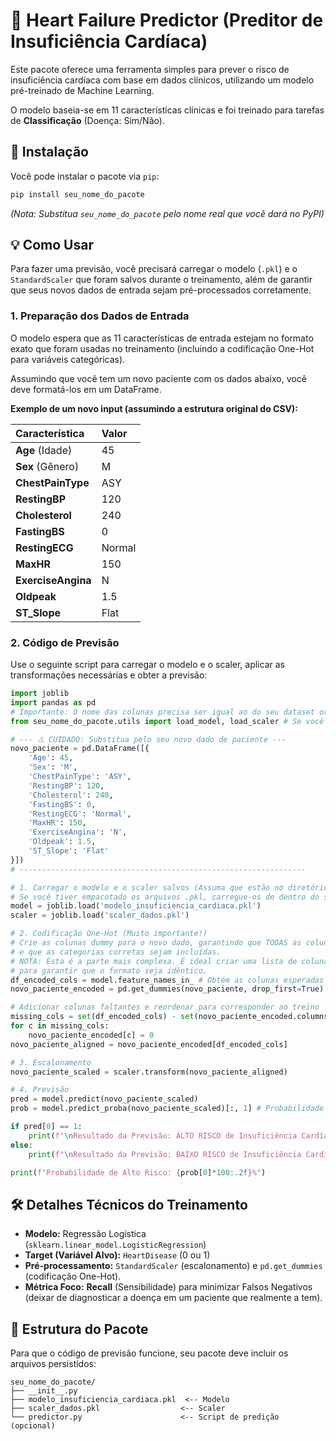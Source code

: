 # 💖 Heart Failure Predictor (Preditor de Insuficiência Cardíaca)

Este pacote oferece uma ferramenta simples para prever o risco de insuficiência cardíaca com base em dados clínicos, utilizando um modelo pré-treinado de Machine Learning.

O modelo baseia-se em 11 características clínicas e foi treinado para tarefas de **Classificação** (Doença: Sim/Não).

## 🚀 Instalação

Você pode instalar o pacote via `pip`:

```bash
pip install seu_nome_do_pacote
```

_(Nota: Substitua `seu_nome_do_pacote` pelo nome real que você dará no PyPI)_

## 💡 Como Usar

Para fazer uma previsão, você precisará carregar o modelo (`.pkl`) e o `StandardScaler` que foram salvos durante o treinamento, além de garantir que seus novos dados de entrada sejam pré-processados corretamente.

### 1\. Preparação dos Dados de Entrada

O modelo espera que as 11 características de entrada estejam no formato exato que foram usadas no treinamento (incluindo a codificação One-Hot para variáveis categóricas).

Assumindo que você tem um novo paciente com os dados abaixo, você deve formatá-los em um DataFrame.

**Exemplo de um novo input (assumindo a estrutura original do CSV):**

| Característica     | Valor  |
| :----------------- | :----- |
| **Age** (Idade)    | 45     |
| **Sex** (Gênero)   | M      |
| **ChestPainType**  | ASY    |
| **RestingBP**      | 120    |
| **Cholesterol**    | 240    |
| **FastingBS**      | 0      |
| **RestingECG**     | Normal |
| **MaxHR**          | 150    |
| **ExerciseAngina** | N      |
| **Oldpeak**        | 1.5    |
| **ST_Slope**       | Flat   |

### 2\. Código de Previsão

Use o seguinte script para carregar o modelo e o scaler, aplicar as transformações necessárias e obter a previsão:

```python
import joblib
import pandas as pd
# Importante: O nome das colunas precisa ser igual ao do seu dataset original!
from seu_nome_do_pacote.utils import load_model, load_scaler # Se você estruturar seu pacote assim

# --- ⚠️ CUIDADO: Substitua pelo seu novo dado de paciente ---
novo_paciente = pd.DataFrame([{
    'Age': 45,
    'Sex': 'M',
    'ChestPainType': 'ASY',
    'RestingBP': 120,
    'Cholesterol': 240,
    'FastingBS': 0,
    'RestingECG': 'Normal',
    'MaxHR': 150,
    'ExerciseAngina': 'N',
    'Oldpeak': 1.5,
    'ST_Slope': 'Flat'
}])
# ----------------------------------------------------------------

# 1. Carregar o modelo e o scaler salvos (Assuma que estão no diretório)
# Se você tiver empacotado os arquivos .pkl, carregue-os de dentro do seu pacote.
model = joblib.load('modelo_insuficiencia_cardiaca.pkl')
scaler = joblib.load('scaler_dados.pkl')

# 2. Codificação One-Hot (Muito importante!)
# Crie as colunas dummy para o novo dado, garantindo que TODAS as colunas do treino existam
# e que as categorias corretas sejam incluídas.
# NOTA: Esta é a parte mais complexa. É ideal criar uma lista de colunas de treino (X_train.columns)
# para garantir que o formato seja idêntico.
df_encoded_cols = model.feature_names_in_ # Obtém as colunas esperadas pelo modelo
novo_paciente_encoded = pd.get_dummies(novo_paciente, drop_first=True)

# Adicionar colunas faltantes e reordenar para corresponder ao treino
missing_cols = set(df_encoded_cols) - set(novo_paciente_encoded.columns)
for c in missing_cols:
    novo_paciente_encoded[c] = 0
novo_paciente_aligned = novo_paciente_encoded[df_encoded_cols]

# 3. Escalonamento
novo_paciente_scaled = scaler.transform(novo_paciente_aligned)

# 4. Previsão
pred = model.predict(novo_paciente_scaled)
prob = model.predict_proba(novo_paciente_scaled)[:, 1] # Probabilidade de ser a classe positiva (1)

if pred[0] == 1:
    print(f"\nResultado da Previsão: ALTO RISCO de Insuficiência Cardíaca.")
else:
    print(f"\nResultado da Previsão: BAIXO RISCO de Insuficiência Cardíaca.")

print(f"Probabilidade de Alto Risco: {prob[0]*100:.2f}%")
```

## 🛠️ Detalhes Técnicos do Treinamento

- **Modelo:** Regressão Logística (`sklearn.linear_model.LogisticRegression`)
- **Target (Variável Alvo):** `HeartDisease` (0 ou 1)
- **Pré-processamento:** `StandardScaler` (escalonamento) e `pd.get_dummies` (codificação One-Hot).
- **Métrica Foco:** **Recall** (Sensibilidade) para minimizar Falsos Negativos (deixar de diagnosticar a doença em um paciente que realmente a tem).

## 📄 Estrutura do Pacote

Para que o código de previsão funcione, seu pacote deve incluir os arquivos persistidos:

```
seu_nome_do_pacote/
├── __init__.py
├── modelo_insuficiencia_cardiaca.pkl  <-- Modelo
├── scaler_dados.pkl                  <-- Scaler
└── predictor.py                      <-- Script de predição (opcional)
```
